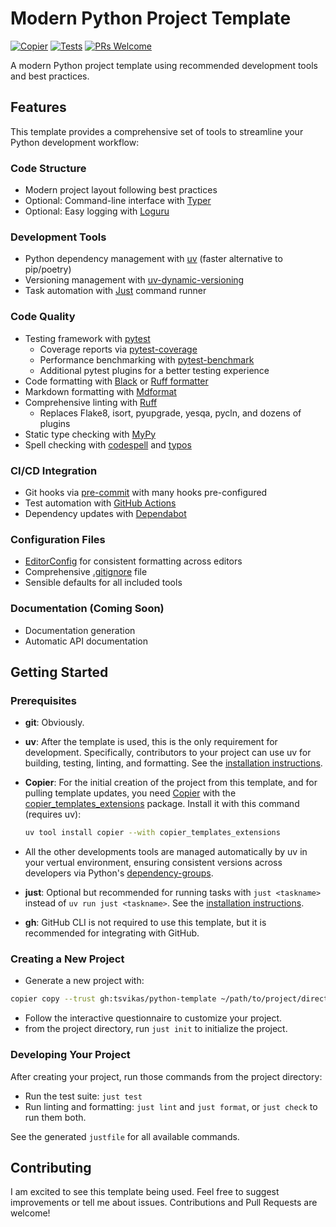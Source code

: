 # Modern Python Project Template

[![Copier](https://img.shields.io/endpoint?url=https://raw.githubusercontent.com/copier-org/copier/master/img/badge/badge-black.json)](https://github.com/copier-org/copier)
[![Tests](https://github.com/tsvikas/python-template/actions/workflows/uv-tests.yml/badge.svg)](https://github.com/tsvikas/python-template/actions/workflows/uv-tests.yml)
[![PRs Welcome](https://img.shields.io/badge/PRs-welcome-brightgreen.svg)](http://makeapullrequest.com)

A modern Python project template using recommended development tools and best practices.

## Features

This template provides a comprehensive set of tools to streamline your Python development workflow:

### Code Structure

- Modern project layout following best practices
- Optional: Command-line interface with [Typer](https://typer.tiangolo.com/)
- Optional: Easy logging with [Loguru](https://loguru.readthedocs.io/)

### Development Tools

- Python dependency management with [uv](https://docs.astral.sh/uv/) (faster alternative to pip/poetry)
- Versioning management with [uv-dynamic-versioning](https://github.com/ninoseki/uv-dynamic-versioning)
- Task automation with [Just](https://just.systems/man/en/) command runner

### Code Quality

- Testing framework with [pytest](https://docs.pytest.org/)
  - Coverage reports via [pytest-coverage](https://pytest-cov.readthedocs.io/)
  - Performance benchmarking with [pytest-benchmark](https://pytest-benchmark.readthedocs.io/)
  - Additional pytest plugins for a better testing experience
- Code formatting with [Black](https://black.readthedocs.io/) or [Ruff formatter](https://docs.astral.sh/ruff/formatter/)
- Markdown formatting with [Mdformat](https://mdformat.readthedocs.io/)
- Comprehensive linting with [Ruff](https://docs.astral.sh/ruff/)
  - Replaces Flake8, isort, pyupgrade, yesqa, pycln, and dozens of plugins
- Static type checking with [MyPy](https://mypy-lang.org/)
- Spell checking with [codespell](https://github.com/codespell-project/codespell/yyzz) and [typos](https://github.com/crate-ci/typos/)

### CI/CD Integration

- Git hooks via [pre-commit](https://pre-commit.com/) with many hooks pre-configured
- Test automation with [GitHub Actions](https://docs.github.com/en/actions)
- Dependency updates with [Dependabot](https://docs.github.com/en/code-security/dependabot)

### Configuration Files

- [EditorConfig](https://editorconfig.org/) for consistent formatting across editors
- Comprehensive [.gitignore](https://gitignore.io/) file
- Sensible defaults for all included tools

### Documentation (Coming Soon)

- Documentation generation
- Automatic API documentation

## Getting Started

### Prerequisites

- **git**: Obviously.

- **uv**: After the template is used, this is the only requirement for development.
  Specifically, contributors to your project can use uv for building, testing, linting, and formatting.
  See the [installation instructions](https://docs.astral.sh/uv/getting-started/installation/).

- **Copier**: For the initial creation of the project from this template, and for pulling template updates,
  you need [Copier](https://copier.readthedocs.io/)
  with the [copier_templates_extensions](https://github.com/copier-org/copier-templates-extensions) package.
  Install it with this command (requires uv):

  ```bash
  uv tool install copier --with copier_templates_extensions
  ```

- All the other developments tools are managed automatically by uv in your vertual environment,
  ensuring consistent versions across developers
  via Python's [dependency-groups](https://packaging.python.org/en/latest/specifications/dependency-groups/).

- **just**: Optional but recommended for running tasks with `just <taskname>` instead of `uv run just <taskname>`.
  See the [installation instructions](https://just.systems/man/en/packages.html).

- **gh**: GitHub CLI is not required to use this template, but it is recommended for integrating with GitHub.

### Creating a New Project

- Generate a new project with:

```bash
copier copy --trust gh:tsvikas/python-template ~/path/to/project/directory/
```

- Follow the interactive questionnaire to customize your project.
- from the project directory, run `just init` to initialize the project.

### Developing Your Project

After creating your project, run those commands from the project directory:

- Run the test suite: `just test`
- Run linting and formatting: `just lint` and `just format`, or `just check` to run them both.

See the generated `justfile` for all available commands.

## Contributing

I am excited to see this template being used.
Feel free to suggest improvements or tell me about issues.
Contributions and Pull Requests are welcome!
